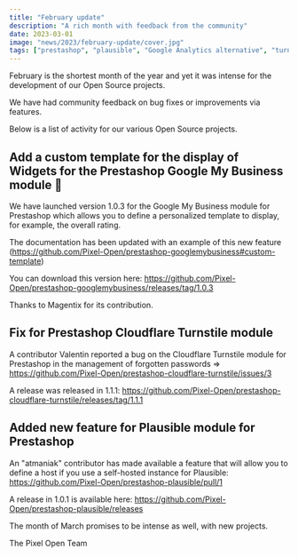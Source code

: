 ```yaml
---
title: "February update"
description: "A rich month with feedback from the community"
date: 2023-03-01
image: "news/2023/february-update/cover.jpg"
tags: ["prestashop", "plausible", "Google Analytics alternative", "turnstile"]
---
```

February is the shortest month of the year and yet it was intense for the development of our Open Source projects.

We have had community feedback on bug fixes or improvements via features.

Below is a list of activity for our various Open Source projects.

<!-- break -->

## Add a custom template for the display of Widgets for the Prestashop Google My Business module 🤗

We have launched version 1.0.3 for the Google My Business module for Prestashop which allows you to define a personalized template to display, for example, the overall rating.

The documentation has been updated with an example of this new feature (https://github.com/Pixel-Open/prestashop-googlemybusiness#custom-template)

You can download this version here: https://github.com/Pixel-Open/prestashop-googlemybusiness/releases/tag/1.0.3

Thanks to Magentix for its contribution.

## Fix for Prestashop Cloudflare Turnstile module

A contributor Valentin reported a bug on the Cloudflare Turnstile module for Prestashop in the management of forgotten passwords => https://github.com/Pixel-Open/prestashop-cloudflare-turnstile/issues/3

A release was released in 1.1.1: https://github.com/Pixel-Open/prestashop-cloudflare-turnstile/releases/tag/1.1.1

## Added new feature for Plausible module for Prestashop

An "atmaniak" contributor has made available a feature that will allow you to define a host if you use a self-hosted instance for Plausible: https://github.com/Pixel-Open/prestashop-plausible/pull/1

A release in 1.0.1 is available here: https://github.com/Pixel-Open/prestashop-plausible/releases

The month of March promises to be intense as well, with new projects.

The Pixel Open Team

